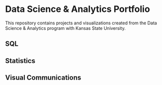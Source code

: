 # Data Science & Analytics Portfolio

This repository contains projects and visualizations created from the Data Science & Analytics program with Kansas State University.

## SQL

## Statistics

## Visual Communications
